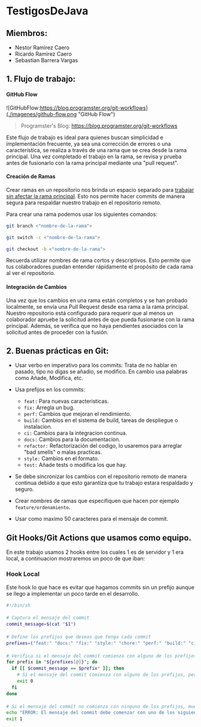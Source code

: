 # TestigosDeJava

## Miembros:

- Nestor Ramirez Caero
- Ricardo Ramirez Caero
- Sebastian Barrera Vargas

## 1. Flujo de trabajo:

#### GitHub Flow

![GitHubFlow:https://blog.programster.org/git-workflows](./imagenes/github-flow.png "GitHub Flow")

> Programster's Blog: https://blog.programster.org/git-workflows

Este flujo de trabajo es ideal para quienes buscan simplicidad e implementación frecuente, ya sea una corrección de errores o una característica, se realiza a través de una rama que se crea desde la rama principal. Una vez completado el trabajo en la rama, se revisa y prueba antes de fusionarlo con la rama principal mediante una "pull request".

#### Creación de Ramas

Crear ramas en un repositorio nos brinda un espacio separado para <u>trabajar sin afectar la rama principal</u>. Esto nos permite hacer commits de manera segura para respaldar nuestro trabajo en el repositorio remoto.

Para crear una rama podemos usar los siguientes comandos:

```bash
git branch <"nombre-de-la-rama">
```

```bash
git switch -c <"nombre-de-la-rama">
```

```bash
git checkout -b <"nombre-de-la-rama">
```

Recuerda utilizar nombres de rama cortos y descriptivos. Esto permite que tus colaboradores puedan entender rápidamente el propósito de cada rama al ver el repositorio.

#### Integración de Cambios
Una vez que los cambios en una rama están completos y se han probado localmente, se envía una Pull Request desde esa rama a la rama principal. Nuestro repositorio está configurado para requerir que al menos un colaborador apruebe la solicitud antes de que pueda fusionarse con la rama principal. Además, se verifica que no haya pendientes asociados con la solicitud antes de proceder con la fusión.

##  2. Buenas prácticas en Git:

* Usar verbo en imperativo para los commits: Trata de no hablar en pasado, tipo no digas se añadio, se modifico. En cambio usa palabras como Añade, Modifica, etc.
* Usa prefijos en los commits: 

    * `feat:` Para nuevas caracteristicas.
    * `fix:` Arregla un bug.
    * `perf:` Cambios que mejoran el rendimiento.
    * `build:` Cambios en el sistema de build, tareas de despliegue o instalacion.
    * `ci:` Cambios para la integracion continua.
    * `docs:` Cambios para la documentacion.
    * `refactor:` Refactorización del codigo, lo usaremos para arreglar "bad smells" o malas practicas.
    * `style:` Cambios en el formato.
    * `test:` Añade tests o modifica los que hay.
*  Se debe sincronizar los cambios con el repositorio remoto de manera continua debido a que esto garantiza que tu trabajo estara respaldado y seguro. 
* Crear nombres de ramas que especifiquen que hacen por ejemplo `feature/ordenamiento`.
* Usar como maximo 50 caracteres para el mensaje de commit.

## Git Hooks/Git Actions que usamos como equipo.
En este trabajo usamos 2 hooks entre los cuales 1 es de servidor y 1 era local, a continuacion mostraremos un poco de que iban:

### Hook Local

Este hook lo que hace es evitar que hagamos commits sin un prefijo aunque se llego a implementar un poco tarde en el desarrollo.

```bash
#!/bin/sh

# Captura el mensaje del commit
commit_message=$(cat "$1")

# Define los prefijos que deseas que tenga cada commit
prefixes=("feat:" "docs:" "fix:" "style:" "chore:" "perf:" "build:" "ci:" "refactor:" "test:")

# Verifica si el mensaje del commit comienza con alguno de los prefijos
for prefix in "${prefixes[@]}"; do
  if [[ $commit_message == $prefix* ]]; then
    # Si el mensaje del commit comienza con alguno de los prefijos, permite que el commit continúe
    exit 0
  fi
done

# Si el mensaje del commit no comienza con ninguno de los prefijos, muestra un error y evita que se realice el commit
echo "ERROR: El mensaje del commit debe comenzar con uno de los siguientes prefijos: ${prefixes[*]}"
exit 1
```